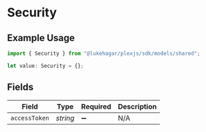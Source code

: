 # Security

## Example Usage

```typescript
import { Security } from "@lukehagar/plexjs/sdk/models/shared";

let value: Security = {};
```

## Fields

| Field              | Type               | Required           | Description        |
| ------------------ | ------------------ | ------------------ | ------------------ |
| `accessToken`      | *string*           | :heavy_minus_sign: | N/A                |